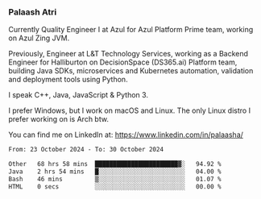### Palaash Atri

Currently Quality Engineer I at Azul for Azul Platform Prime team, working on Azul Zing JVM. 

Previously, Engineer at L&T Technology Services, working as a Backend Engineer for Halliburton on DecisionSpace (DS365.ai) Platform team, building Java SDKs, microservices and Kubernetes automation, validation and deployment tools using Python.

I speak C++, Java, JavaScript & Python 3.

I prefer Windows, but I work on macOS and Linux. The only Linux distro I prefer working on is Arch btw.

You can find me on LinkedIn at: https://www.linkedin.com/in/palaasha/

<!--START_SECTION:waka-->

```txt
From: 23 October 2024 - To: 30 October 2024

Other   68 hrs 58 mins  ███████████████████████▓░   94.92 %
Java    2 hrs 54 mins   █░░░░░░░░░░░░░░░░░░░░░░░░   04.00 %
Bash    46 mins         ▒░░░░░░░░░░░░░░░░░░░░░░░░   01.07 %
HTML    0 secs          ░░░░░░░░░░░░░░░░░░░░░░░░░   00.00 %
```

<!--END_SECTION:waka-->
